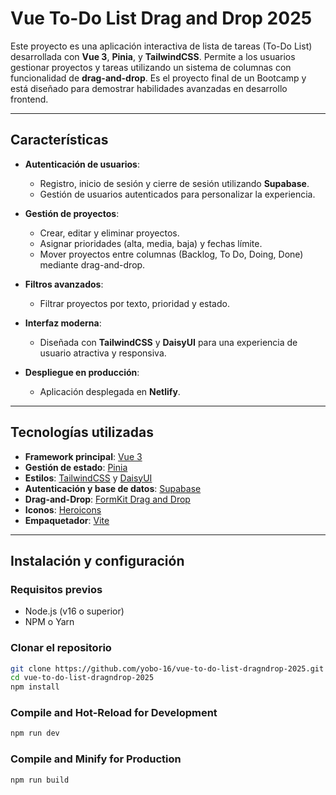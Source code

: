 # Vue To-Do List Drag and Drop 2025

Este proyecto es una aplicación interactiva de lista de tareas (To-Do List) desarrollada con **Vue 3**, **Pinia**, y **TailwindCSS**. Permite a los usuarios gestionar proyectos y tareas utilizando un sistema de columnas con funcionalidad de **drag-and-drop**. Es el proyecto final de un Bootcamp y está diseñado para demostrar habilidades avanzadas en desarrollo frontend.

---

## **Características**

- **Autenticación de usuarios**:
  - Registro, inicio de sesión y cierre de sesión utilizando **Supabase**.
  - Gestión de usuarios autenticados para personalizar la experiencia.

- **Gestión de proyectos**:
  - Crear, editar y eliminar proyectos.
  - Asignar prioridades (alta, media, baja) y fechas límite.
  - Mover proyectos entre columnas (Backlog, To Do, Doing, Done) mediante drag-and-drop.

- **Filtros avanzados**:
  - Filtrar proyectos por texto, prioridad y estado.

- **Interfaz moderna**:
  - Diseñada con **TailwindCSS** y **DaisyUI** para una experiencia de usuario atractiva y responsiva.

- **Despliegue en producción**:
  - Aplicación desplegada en **Netlify**.

---

## **Tecnologías utilizadas**

- **Framework principal**: [Vue 3](https://vuejs.org/)
- **Gestión de estado**: [Pinia](https://pinia.vuejs.org/)
- **Estilos**: [TailwindCSS](https://tailwindcss.com/) y [DaisyUI](https://daisyui.com/)
- **Autenticación y base de datos**: [Supabase](https://supabase.com/)
- **Drag-and-Drop**: [FormKit Drag and Drop](https://formkit.com/)
- **Iconos**: [Heroicons](https://heroicons.com/)
- **Empaquetador**: [Vite](https://vitejs.dev/)

---

## **Instalación y configuración**

### **Requisitos previos**
- Node.js (v16 o superior)
- NPM o Yarn

### **Clonar el repositorio**
```bash
git clone https://github.com/yobo-16/vue-to-do-list-dragndrop-2025.git
cd vue-to-do-list-dragndrop-2025
npm install
```

### Compile and Hot-Reload for Development

```sh
npm run dev
```

### Compile and Minify for Production

```sh
npm run build
```
